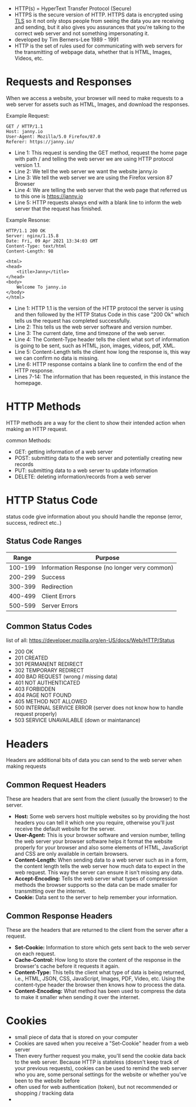 - HTTP(s) = HyperText Transfer Protocol (Secure)
- HTTPS is the secure version of HTTP. HTTPS data is encrypted using [TLS](TLS.md) so it not only stops people from seeing the data you are receiving and sending, but it also gives you assurances that you're talking to the correct web server and not something impersonating it.
- developed by Tim Berners-Lee 1989 - 1991
- HTTP is the set of rules used for communicating with web servers for the transmitting of webpage data, whether that is HTML, Images, Videos, etc.


# Requests and Responses
When we access a website, your browser will need to make requests to a web server for assets such as HTML, Images, and download the responses.

Example Request:
```http
GET / HTTP/1.1
Host: janny.io
User-Agent: Mozilla/5.0 Firefox/87.0
Referer: https://janny.io/
```

- Line 1: This request is sending the GET method, request the home page with path / and telling the web server we are using HTTP protocol version 1.1.
- Line 2: We tell the web server we want the website janny.io
- Line 3: We tell the web server we are using the Firefox version 87 Browser
- Line 4: We are telling the web server that the web page that referred us to this one is https://janny.io
- Line 5: HTTP requests always end with a blank line to inform the web server that the request has finished.

Example Resonse:
```http
HTTP/1.1 200 OK
Server: nginx/1.15.8
Date: Fri, 09 Apr 2021 13:34:03 GMT
Content-Type: text/html
Content-Length: 98

<html>
<head>
    <title>Janny</title>
</head>
<body>
    Welcome To janny.io
</body>
</html>
```

- Line 1: HTTP 1.1 is the version of the HTTP protocol the server is using and then followed by the HTTP Status Code in this case "200 Ok" which tells us the request has completed successfully.
- Line 2: This tells us the web server software and version number.
- Line 3: The current date, time and timezone of the web server.
- Line 4: The Content-Type header tells the client what sort of information is going to be sent, such as HTML, json, images, videos, pdf, XML.
- Line 5: Content-Length tells the client how long the response is, this way we can confirm no data is missing.
- Line 6: HTTP response contains a blank line to confirm the end of the HTTP response.
- Lines 7-14: The information that has been requested, in this instance the homepage.


# HTTP Methods
HTTP methods are a way for the client to show their intended action when making an HTTP request.

common Methods:
- GET: getting information of a web server
- POST: submitting data to the web server and potentially creating new records
- PUT: submitting data to a web server to update information
- DELETE: deleting information/records from a web server


# HTTP Status Code 
status code give information about you should handle the reponse (error, success, redirect etc..)

## Status Code Ranges
Range | Purpose 
--- | ---
100-199 | Information Response (no longer very common)
200-299 | Success
300-399 | Redirection
400-499 | Client Errors
500-599 | Server Errors

## Common Status Codes

list of all: https://developer.mozilla.org/en-US/docs/Web/HTTP/Status

- 200 OK
- 201 CREATED
- 301 PERMANENT REDIRECT
- 302 TEMPORARY REDIRECT
- 400 BAD REQUEST (wrong / missing data)
- 401 NOT AUTHENTICATED
- 403 FORBIDDEN 
- 404 PAGE NOT FOUND
- 405 METHOD NOT ALLOWED
- 500 INTERNAL SERVICE ERROR (server does not know how to handle request properly)
- 503 SERVICE UNAVAILABLE (down or maintanance)


# Headers
Headers are additional bits of data you can send to the web server when making requests

## Common Request Headers
﻿These are headers that are sent from the client (usually the browser) to the server.

- **Host:** Some web servers host multiple websites so by providing the host headers you can tell it which one you require, otherwise you'll just receive the default website for the server.  
- **User-Agent:** This is your browser software and version number, telling the web server your browser software helps it format the website properly for your browser and also some elements of HTML, JavaScript and CSS are only available in certain browsers.  
- **Content-Length:** When sending data to a web server such as in a form, the content length tells the web server how much data to expect in the web request. This way the server can ensure it isn't missing any data.
- **Accept-Encoding:** Tells the web server what types of compression methods the browser supports so the data can be made smaller for transmitting over the internet.
- **Cookie:** Data sent to the server to help remember your information.

## Common Response Headers
These are the headers that are returned to the client from the server after a request.

- **Set-Cookie:** Information to store which gets sent back to the web server on each request.  
- **Cache-Control:** How long to store the content of the response in the browser's cache before it requests it again.  
- **Content-Type:** This tells the client what type of data is being returned, i.e., HTML, JSON, CSS, JavaScript, Images, PDF, Video, etc. Using the content-type header the browser then knows how to process the data.  
- **Content-Encoding:** What method has been used to compress the data to make it smaller when sending it over the internet.


# Cookies
- small piece of data that is stored on your computer
- Cookies are saved when you receive a "Set-Cookie" header from a web server
- Then every further request you make, you'll send the cookie data back to the web server. Because HTTP is stateless (doesn't keep track of your previous requests), cookies can be used to remind the web server who you are, some personal settings for the website or whether you've been to the website before
- often used for web authentication (token), but not recommended or shopping / tracking data
-